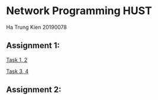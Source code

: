 # Network Programming HUST
Ha Trung Kien 20190078

## Assignment 1: 

[Task 1, 2](app/src/main/java/edu/hust/it4060/GreetAndLogMain.java)

[Task 3, 4](app/src/main/java/edu/hust/it4060/StudentIn4Main.java)

## Assignment 2: 
